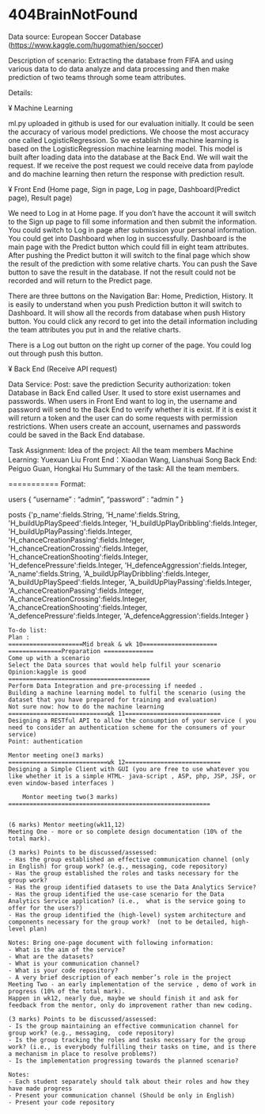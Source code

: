 # 404BrainNotFound


Data source: European Soccer Database (https://www.kaggle.com/hugomathien/soccer)



Description of scenario:
Extracting the database from FIFA and using various data to do data analyze and data processing and then make prediction of two teams through some team attributes.  



Details:


¥	Machine Learning


ml.py uploaded in github is used for our evaluation initially. It could be seen the accuracy of various model predictions. We choose the most accuracy one called LogisticRegression. So we establish the machine learning is based on the LogisticRegression machine learning model. This model is built after loading data into the database at the Back End. We will wait the request. If we receive the post request we could receive data from paylode and do machine learning then return the response with prediction result.



¥	Front End (Home page, Sign in page, Log in page, Dashboard(Predict page), Result page)


We need to Log in at Home page. If you don’t have the account it will switch to the Sign up page to fill some information and then submit the information. You could switch to Log in page after submission your personal information. You could get into Dashboard when log in successfully. Dashboard is the main page with the Predict button which could fill in eight team attributes. After pushing the Predict button it will switch to the final page which show the result of the prediction with some relative charts. You can push the Save button to save the result in the database. If not the result could not be recorded and will return to the Predict page.


There are three buttons on the Navigation Bar: Home, Prediction, History. It is easily to understand when you push Prediction button it will switch to Dashboard. It will show all the records from database when push History button. You could click any record to get into the detail information including the team attributes you put in and the relative charts.


There is a Log out button on the right up corner of the page. You could log out through push this button.


¥	Back End (Receive API request)


Data Service: Post: save the prediction
Security authorization: token
Database in Back End called User. It used to store exist usernames and passwords.
When users in Front End want to log in, the username and password will send to the Back End to verify whether it is exist. If it is exist it will return a token and the user can do some requests with permission restrictions. 
When users create an account, usernames and passwords could be saved in the Back End database.





Task Assignment:
Idea of the project: All the team members
Machine Learning: Yuexuan Liu
Front End：Xiaodan Wang, Lianshuai Song
Back End:  Peiguo Guan, Hongkai Hu
Summary of the task: All the team members.



===========
Format:

users
{ “username” : “admin”,
  “password” : “admin ”
}

posts
{'p_name':fields.String,
'H_name':fields.String,
'H_buildUpPlaySpeed':fields.Integer,
'H_buildUpPlayDribbling':fields.Integer,
'H_buildUpPlayPassing':fields.Integer,
'H_chanceCreationPassing':fields.Integer,
'H_chanceCreationCrossing':fields.Integer,
'H_chanceCreationShooting':fields.Integer,
'H_defencePressure':fields.Integer,
'H_defenceAggression':fields.Integer,
'A_name':fields.String,
'A_buildUpPlayDribbling':fields.Integer,
'A_buildUpPlaySpeed':fields.Integer,
'A_buildUpPlayPassing':fields.Integer,
'A_chanceCreationPassing':fields.Integer,
'A_chanceCreationCrossing':fields.Integer,
'A_chanceCreationShooting':fields.Integer,
'A_defencePressure':fields.Integer,
'A_defenceAggression':fields.Integer
}




    To-do list:
    Plan :
    =====================Mid break & wk 10=====================
    ===============Preparation ==============
    Come up with a scenario
    Select the Data sources that would help fulfil your scenario
    Opinion:kaggle is good
    ========================================
    Perform Data Integration and pre-processing if needed .
    Building a machine learning model to fulfil the scenario (using the dataset that you have prepared for training and evaluation)
    Not sure now: how to do the machine learning
    ============================wk 11===========================
    Designing a RESTful API to allow the consumption of your service ( you need to consider an authentication scheme for the consumers of your service)
    Point: authentication

    Mentor meeting one(3 marks)
    ============================wk 12===========================
    Designing a Simple Client with GUI (you are free to use whatever you like whether it is a simple HTML- java-script , ASP, php, JSP, JSF, or even window-based interfaces )

        Montor meeting two(3 marks)
    =========================================================


    (6 marks) Mentor meeting(wk11,12)
    Meeting One - more or so complete design documentation (10% of the total mark).

    (3 marks) Points to be discussed/assessed:  
    ‐ Has the group established an effective communication channel (only in English) for group work? (e.g., messaging, code repository)  
    ‐ Has the group established the roles and tasks necessary for the group work?  
    ‐ Has the group identified datasets to use the Data Analytics Service?  
    ‐ Has the group identified the use‐case scenario for the Data Analytics Service application? (i.e.,  what is the service going to offer for the users?)    
    ‐ Has the group identified the (high‐level) system architecture and components necessary for the group work?  (not to be detailed, high‐level plan)    

    Notes: Bring one‐page document with following information:  
    ‐ What is the aim of the service?  
    ‐ What are the datasets?  
    ‐ What is your communication channel?  
    ‐ What is your code repository?  
    ‐ A very brief description of each member’s role in the project
    Meeting Two - an early implementation of the service , demo of work in progress (10% of the total mark).
    Happen in wk12, nearly due, maybe we should finish it and ask for feedback from the mentor, only do improvement rather than new coding.

    (3 marks) Points to be discussed/assessed:  
    ‐ Is the group maintaining an effective communication channel for group work? (e.g., messaging,  code repository)  
    ‐ Is the group tracking the roles and tasks necessary for the group work? (i.e., is everybody fulfilling their tasks on time, and is there a mechanism in place to resolve problems?)  
    ‐ Is the implementation progressing towards the planned scenario?     

    Notes:  
    ‐ Each student separately should talk about their roles and how they have made progress  
    ‐ Present your communication channel (Should be only in English)   
    ‐ Present your code repository  

